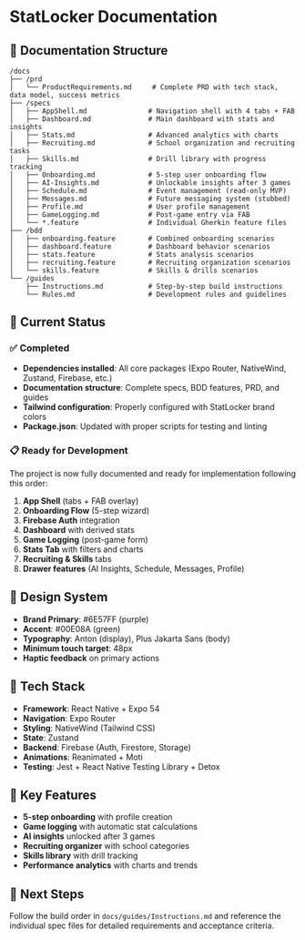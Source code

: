 # StatLocker Documentation

## 📁 Documentation Structure

```
/docs
├── /prd
│   └── ProductRequirements.md     # Complete PRD with tech stack, data model, success metrics
├── /specs
│   ├── AppShell.md               # Navigation shell with 4 tabs + FAB
│   ├── Dashboard.md              # Main dashboard with stats and insights
│   ├── Stats.md                  # Advanced analytics with charts
│   ├── Recruiting.md             # School organization and recruiting tasks
│   ├── Skills.md                 # Drill library with progress tracking
│   ├── Onboarding.md             # 5-step user onboarding flow
│   ├── AI-Insights.md            # Unlockable insights after 3 games
│   ├── Schedule.md               # Event management (read-only MVP)
│   ├── Messages.md               # Future messaging system (stubbed)
│   ├── Profile.md                # User profile management
│   ├── GameLogging.md            # Post-game entry via FAB
│   └── *.feature                 # Individual Gherkin feature files
├── /bdd
│   ├── onboarding.feature        # Combined onboarding scenarios
│   ├── dashboard.feature         # Dashboard behavior scenarios
│   ├── stats.feature             # Stats analysis scenarios
│   ├── recruiting.feature        # Recruiting organization scenarios
│   └── skills.feature            # Skills & drills scenarios
└── /guides
    ├── Instructions.md           # Step-by-step build instructions
    └── Rules.md                  # Development rules and guidelines
```

## 🎯 Current Status

### ✅ Completed
- **Dependencies installed**: All core packages (Expo Router, NativeWind, Zustand, Firebase, etc.)
- **Documentation structure**: Complete specs, BDD features, PRD, and guides
- **Tailwind configuration**: Properly configured with StatLocker brand colors
- **Package.json**: Updated with proper scripts for testing and linting

### 📋 Ready for Development
The project is now fully documented and ready for implementation following this order:

1. **App Shell** (tabs + FAB overlay)
2. **Onboarding Flow** (5-step wizard)
3. **Firebase Auth** integration
4. **Dashboard** with derived stats
5. **Game Logging** (post-game form)
6. **Stats Tab** with filters and charts
7. **Recruiting & Skills** tabs
8. **Drawer features** (AI Insights, Schedule, Messages, Profile)

## 🎨 Design System
- **Brand Primary**: #6E57FF (purple)
- **Accent**: #00E08A (green)
- **Typography**: Anton (display), Plus Jakarta Sans (body)
- **Minimum touch target**: 48px
- **Haptic feedback** on primary actions

## 🔧 Tech Stack
- **Framework**: React Native + Expo 54
- **Navigation**: Expo Router
- **Styling**: NativeWind (Tailwind CSS)
- **State**: Zustand
- **Backend**: Firebase (Auth, Firestore, Storage)
- **Animations**: Reanimated + Moti
- **Testing**: Jest + React Native Testing Library + Detox

## 📱 Key Features
- **5-step onboarding** with profile creation
- **Game logging** with automatic stat calculations
- **AI insights** unlocked after 3 games
- **Recruiting organizer** with school categories
- **Skills library** with drill tracking
- **Performance analytics** with charts and trends

## 🚀 Next Steps
Follow the build order in `docs/guides/Instructions.md` and reference the individual spec files for detailed requirements and acceptance criteria.
